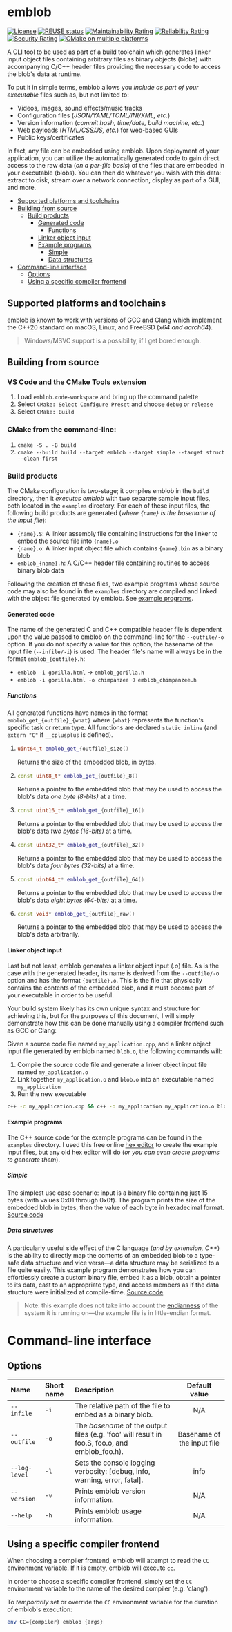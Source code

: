 # emblob

<!-- SPDX-License-Identifier: MIT -->
<!-- Copyright (c) 2018-2024 Ryan M. Lederman <lederman@gmail.com> -->

[![License](https://img.shields.io/github/license/aremmell/emblob?color=%2340b900&cacheSeconds=60)](https://github.com/aremmell/emblob/blob/master/LICENSE)
[![REUSE status](https://api.reuse.software/badge/github.com/aremmell/emblob)](https://api.reuse.software/info/github.com/aremmell/emblob)
[![Maintainability Rating](https://sonarcloud.io/api/project_badges/measure?project=aremmell_emblob&metric=sqale_rating)](https://sonarcloud.io/summary/new_code?id=aremmell_emblob)
[![Reliability Rating](https://sonarcloud.io/api/project_badges/measure?project=aremmell_emblob&metric=reliability_rating)](https://sonarcloud.io/summary/new_code?id=aremmell_emblob)
[![Security Rating](https://sonarcloud.io/api/project_badges/measure?project=aremmell_emblob&metric=security_rating)](https://sonarcloud.io/summary/new_code?id=aremmell_emblob)
[![CMake on multiple platforms](https://github.com/aremmell/emblob/actions/workflows/cmake-multi-platform.yml/badge.svg?branch=master)](https://github.com/aremmell/emblob/actions/workflows/cmake-multi-platform.yml)

A CLI tool to be used as part of a build toolchain which generates linker input object files containing arbitrary files as binary objects (blobs) with accompanying C/C++ header files providing the necessary code to access the blob's data at runtime.

To put it in simple terms, emblob allows you *include as part of your executable* files such as, but not limited to:

- Videos, images, sound effects/music tracks
- Configuration files (*JSON/YAML/TOML/INI/XML, etc.*)
- Version information (*commit hash, time/date, build machine, etc.*)
- Web payloads (*HTML/CSS/JS, etc.*) for web-based GUIs
- Public keys/certificates

In fact, any file can be embedded using emblob. Upon deployment of your application, you can utilize the automatically generated code to gain direct access to the raw data (*on a per-file basis*) of the files that are embedded in your executable (blobs). You can then do whatever you wish with this data: extract to disk, stream over a network connection, display as part of a GUI, and more.

<!-- toc -->

- [Supported platforms and toolchains](#platforms-and-toolchains)
- [Building from source](#build-from-source)
  - [Build products](#build-products)
    - [Generated code](#generated-code)
      - [Functions](#generated-functions)
    - [Linker object input](#linker-object-input)
    - [Example programs](#example-programs)
      - [Simple](#simple)
      - [Data structures](#data-structures)
- [Command-line interface](#cli-interface)
  - [Options](#cli-options)
  - [Using a specific compiler frontend](#using-specific-compiler)

<!-- tocstop -->

## <a id="platforms-and-toolchains" /> Supported platforms and toolchains

emblob is known to work with versions of GCC and Clang which implement the C++20 standard on macOS, Linux, and FreeBSD (_x64 and aarch64_).

> Windows/MSVC support is a possibility, if I get bored enough.

## <a id="build-from-source" /> Building from source

### VS Code and the CMake Tools extension

1. Load `emblob.code-workspace` and bring up the command palette
2. Select `CMake: Select Configure Preset` and choose `debug` or `release`
3. Select `CMake: Build`

### CMake from the command-line:

1. `cmake -S . -B build`
2. `cmake --build build --target emblob --target simple --target struct --clean-first`

### <a id="build-products" /> Build products

The CMake configuration is two-stage; it compiles emblob in the `build` directory, then it *executes emblob* with two separate sample input files, both located in the `examples` directory. For each of these input files, the following build products are generated (_where `{name}` is the basename of the input file_):

- `{name}.S`: A linker assembly file containing instructions for the linker to embed the source file into `{name}.o`
- `{name}.o`: A linker input object file which contains `{name}.bin` as a binary blob
- `emblob_{name}.h`: A C/C++ header file containing routines to access binary blob data

Following the creation of these files, two example programs whose source code may also be found in the `examples` directory are compiled and linked with the object file generated by emblob. See [example programs](#example-programs).

#### <a id="generated-code" /> Generated code

The name of the generated C and C++ compatible header file is dependent upon the value passed to emblob on the command-line for the `--outfile/-o` option. If you do not specify a value for this option, the basename of the input file (`--infile/-i`) is used. The header file's name will always be in the format `emblob_{outfile}.h`:

- `emblob -i gorilla.html` &rightarrow; `emblob_gorilla.h`
- `emblob -i gorilla.html -o chimpanzee` &rightarrow; `emblob_chimpanzee.h`

##### <a id="generated-functions" /> Functions

All generated functions have names in the format `emblob_get_{outfile}_{what}` where `{what}` represents the function's specific task or return type. All functions are declared `static inline` (and `extern "C"` if `__cplusplus` is defined).

1.
   ```cpp
   uint64_t emblob_get_{outfile}_size()
   ```

   Returns the size of the embedded blob, in bytes.
2.
   ```cpp
   const uint8_t* emblob_get_{outfile}_8()
   ```

   Returns a pointer to the embedded blob that may be used to access the blob's data *one byte (8-bits)* at a time.
3.
   ```cpp
   const uint16_t* emblob_get_{outfile}_16()
   ```

   Returns a pointer to the embedded blob that may be used to access the blob's data *two bytes (16-bits)* at a time.
4.
   ```cpp
   const uint32_t* emblob_get_{outfile}_32()
   ```

   Returns a pointer to the embedded blob that may be used to access the blob's data *four bytes (32-bits)* at a time.
5.
   ```cpp
   const uint64_t* emblob_get_{outfile}_64()
   ```

   Returns a pointer to the embedded blob that may be used to access the blob's data *eight bytes (64-bits)* at a time.
6.
   ```cpp
   const void* emblob_get_{outfile}_raw()
   ```

   Returns a pointer to the embedded blob that may be used to access the blob's data arbitrarily.

#### <a id="linker-object-input" /> Linker object input

Last but not least, emblob generates a linker object input (*.o*) file. As is the case with the generated header, its name is derived from the `--outfile/-o` option and has the format `{outfile}.o`. This is the file that physically contains the contents of the embedded blob, and it must become part of your executable in order to be useful.

Your build system likely has its own unique syntax and structure for achieving this, but for the purposes of this document, I will simply demonstrate how this can be done manually using a compiler frontend such as GCC or Clang:

Given a source code file named `my_application.cpp`, and a linker object input file generated by emblob named `blob.o`, the following commands will:

1. Compile the source code file and generate a linker object input file named `my_application.o`
2. Link together `my_application.o` and `blob.o` into an executable named `my_application`
3. Run the new executable

```sh
c++ -c my_application.cpp && c++ -o my_application my_application.o blob.o && ./my_application
```

#### <a id="example-programs" /> Example programs

The C++ source code for the example programs can be found in the `examples` directory. I used this free online [hex editor](https://hexed.it/) to create the example input files, but any old hex editor will do (*or you can even create programs to generate them*).

##### <a id="simple" /> Simple

The simplest use case scenario: input is a binary file containing just 15 bytes (with values 0x01 through 0x0f). The program prints the size of the embedded blob in bytes, then the value of each byte in hexadecimal format. [Source code](https://github.com/aremmell/emblob/blob/master/examples/simple.cc)

##### <a id="data-structures" /> Data structures

A particularly useful side effect of the C language (*and by extension, C++*) is the ability to directly map the contents of an embedded blob to a type-safe data structure and vice versa&mdash;a data structure may be serialized to a file quite easily. This example program demonstrates how you can effortlessly create a custom binary file, embed it as a blob, obtain a pointer to its data, cast to an appropriate type, and access members as if the data structure were initialized at compile-time. [Source code](https://github.com/aremmell/emblob/blob/master/examples/struct.cc)

> Note: this example does not take into account the [endianness](https://en.wikipedia.org/wiki/Endianness#Byte_addressing) of the system it is running on&mdash;the example file is in little-endian format.

# <a id="cli-interface" /> Command-line interface

## <a id="cli-options" /> Options

| Name | Short name | Description | Default value |
|:-----------|:-----|:------------|:-------------:|
| `--infile` | `-i` | The relative path of the file to embed as a binary blob. | N/A |
| `--outfile` | `-o` | The *basename* of the output files (e.g. 'foo' will result in foo.S, foo.o, and emblob_foo.h). | Basename of the input file |
| `--log-level` | `-l` | Sets the console logging verbosity: [debug, info, warning, error, fatal]. | info |
| `--version` | `-v` | Prints emblob version information. | N/A |
| `--help` | `-h` | Prints emblob usage information. | N/A |

## <a id="using-specific-compiler" /> Using a specific compiler frontend

When choosing a compiler frontend, emblob will attempt to read the `CC` environment variable. If it is empty, emblob will execute `cc`.

In order to choose a specific compiler frontend, simply set the `CC` environment variable to the name of the desired compiler (e.g. 'clang').

To *temporarily* set or override the `CC` environment variable for the duration of emblob's execution:

```sh
env CC={compiler} emblob {args}
```
